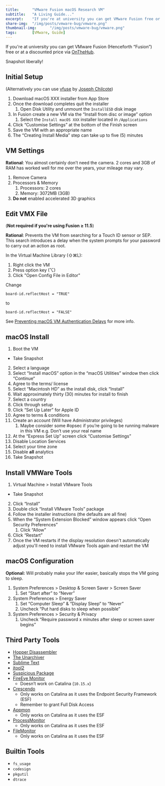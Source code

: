 ```yaml
---
title:		"VMware Fusion macOS Research VM"
subtitle:	"A Living Guide..."
excerpt:	"If you're at university you can get VMware Fusion free or at a discounted price via OnTheHub"
share-img:	"/img/posts/vmware-bug/vmware.png"
thumbnail-img:		"/img/posts/vmware-bug/vmware.png"
tags:		[VMware, Guide]
---
```


If you're at university you can get VMware Fusion (Henceforth “Fusion”) free or at a discounted price via [OnTheHub](https://onthehub.com/download/software-discounts/vmware). 

Snapshot liberally! 

## Initial Setup

(Alternatively you can use [vfuse](https://github.com/chilcote/vfuse) by [Joseph Chilcote](https://twitter.com/chilcote))

1. Download macOS XXX installer from App Store
2. Once the download completes quit the installer
    1. Open Disk Utility and unmount the `InstallESD` disk image
3. In Fusion create a new VM via the “Install from disc or image” option
    1. Select the `Install macOS XXX` installer located in `/Applications`
4. Click “Customise Settings” at the bottom of the Finish screen
5. Save the VM with an appropriate name
6. The “Creating Install Media” step can take up to five (5) minutes

## VM Settings

**Rational**: You almost certainly don’t need the camera. 2 cores and 3GB of RAM has worked well for me over the years, your mileage may vary. 

1. Remove Camera
3. Processors & Memory
    1. Processors: 2 cores
    2. Memory: 3072MB (3GB)
4. **Do not** enabled accelerated 3D graphics

## Edit VMX File

(**Not required if you're using Fusion ≥ 11.5**)

**Rational**: Prevents the VM from searching for a Touch ID sensor or SEP. This search introduces a delay when the system prompts for your password to carry out an action as root.

In the Virtual Machine Library (⇧⌘L):
1. Right click the VM
2. Press option key (⌥)
3. Click "Open Config File in Editor"

Change
```
board-id.reflectHost = "TRUE"
```
to 
```
board-id.reflectHost = "FALSE"
```

See [Preventing macOS VM Authentication Delays](https://0xmachos.github.io/2019-08-24-Preventing-macOS-VM-Authentication-Delays/) for more info.


## macOS Install

1. Boot the VM 
  * Take Snapshot
2. Select a language
3. Select “Install macOS” option in the “macOS Utilities” window then click “Continue“
4. Agree to the terms/ license
5. Select “Macintosh HD” as the install disk, click “Install”
6. Wait approximately thirty (30) minutes for install to finish
7. Select a country
8. Click through setup
9. Click “Set Up Later” for Apple ID
10. Agree to terms & conditions
11. Create an account (Will have Administrator privileges)
    1. Maybe consider some #opsec if you’re going to be running malware in this VM e.g. Don’t use your real name 
12. At the “Express Set Up” screen click “Customise Settings”
13. Disable Location Services
14. Select your time zone
15. Disable **all** analytics
16. Take Snapshot

## Install VMWare Tools

1. Virtual Machine > Install VMware Tools
 * Take Snapshot
2. Click “Install”
3. Double click “Install VMware Tools” package
4. Follow the installer instructions (the defaults are all fine)
5. When the “System Extension Blocked” window appears click “Open Security Preferences”
    1. Click “Allow”
6. Click “Restart”
7. Once the VM restarts if the display resolution doesn't automatically adjust you'll need to install VMware Tools again and restart the VM

## macOS Configuration 

**Optional:** Will probably make your lifer easier, basically stops the VM going to sleep.

1. System Preferences > Desktop & Screen Saver > Screen Saver
    1. Set “Start after” to “Never”
2. System Preferences > Energy Saver
    1. Set “Computer Sleep” & “Display Sleep” to “Never”
    2. Uncheck “Put hard disks to sleep when possible”
3. System Preferences > Security & Privacy
    1. Uncheck “Require password x minutes after sleep or screen saver begins”

## Third Party Tools

* [Hopper Disassembler](https://www.hopperapp.com/)
* [The Unarchiver](https://theunarchiver.com/)
* [Sublime Text](https://www.sublimetext.com/)
* [jtool2](http://www.newosxbook.com/tools/jtool.html)
* [Suspicious Package](https://mothersruin.com/software/SuspiciousPackage/get.html)
* [FireEye Monitor](https://www.fireeye.com/services/freeware/monitor.html)
    * Doesn’t work on Catalina (`10.15.x`)
* [Crescendo](https://github.com/SuprHackerSteve/Crescendo)
	* Only works on Catalina as it uses the Endpoint Security Framework (ESF)
    * Remember to grant Full Disk Access
* [Appmon](https://bitbucket.org/xorrior/appmon/src/master/)
    * Only works on Catalina as it uses the ESF
* [ProcessMonitor](https://objective-see.com/products/utilities.html#ProcessMonitor)
    * Only works on Catalina as it uses the ESF
* [FileMonitor](https://objective-see.com/products/utilities.html#FileMonitor)
    * Only works on Catalina as it uses the ESF

## Builtin Tools

* `fs_usage`
* `codesign`
* `pkgutil`
* `dtrace`
